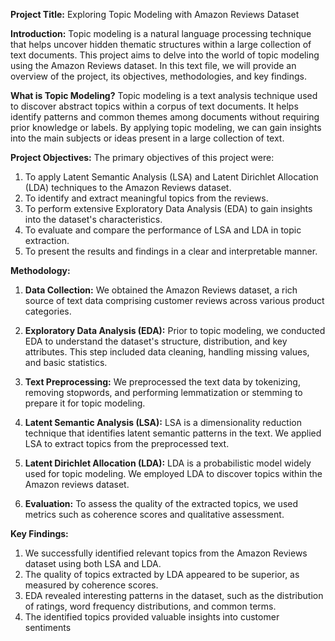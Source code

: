 **Project Title:** Exploring Topic Modeling with Amazon Reviews Dataset

**Introduction:**
Topic modeling is a natural language processing technique that helps uncover hidden thematic structures within a large collection of text documents. This project aims to delve into the world of topic modeling using the Amazon Reviews dataset. In this text file, we will provide an overview of the project, its objectives, methodologies, and key findings.

**What is Topic Modeling?**
Topic modeling is a text analysis technique used to discover abstract topics within a corpus of text documents. It helps identify patterns and common themes among documents without requiring prior knowledge or labels. By applying topic modeling, we can gain insights into the main subjects or ideas present in a large collection of text.

**Project Objectives:**
The primary objectives of this project were:
1. To apply Latent Semantic Analysis (LSA) and Latent Dirichlet Allocation (LDA) techniques to the Amazon Reviews dataset.
2. To identify and extract meaningful topics from the reviews.
3. To perform extensive Exploratory Data Analysis (EDA) to gain insights into the dataset's characteristics.
4. To evaluate and compare the performance of LSA and LDA in topic extraction.
5. To present the results and findings in a clear and interpretable manner.

**Methodology:**
1. **Data Collection:** We obtained the Amazon Reviews dataset, a rich source of text data comprising customer reviews across various product categories.

2. **Exploratory Data Analysis (EDA):** Prior to topic modeling, we conducted EDA to understand the dataset's structure, distribution, and key attributes. This step included data cleaning, handling missing values, and basic statistics.

3. **Text Preprocessing:** We preprocessed the text data by tokenizing, removing stopwords, and performing lemmatization or stemming to prepare it for topic modeling.

4. **Latent Semantic Analysis (LSA):** LSA is a dimensionality reduction technique that identifies latent semantic patterns in the text. We applied LSA to extract topics from the preprocessed text.

5. **Latent Dirichlet Allocation (LDA):** LDA is a probabilistic model widely used for topic modeling. We employed LDA to discover topics within the Amazon reviews dataset.

6. **Evaluation:** To assess the quality of the extracted topics, we used metrics such as coherence scores and qualitative assessment.

**Key Findings:**
1. We successfully identified relevant topics from the Amazon Reviews dataset using both LSA and LDA.
2. The quality of topics extracted by LDA appeared to be superior, as measured by coherence scores.
3. EDA revealed interesting patterns in the dataset, such as the distribution of ratings, word frequency distributions, and common terms.
4. The identified topics provided valuable insights into customer sentiments
